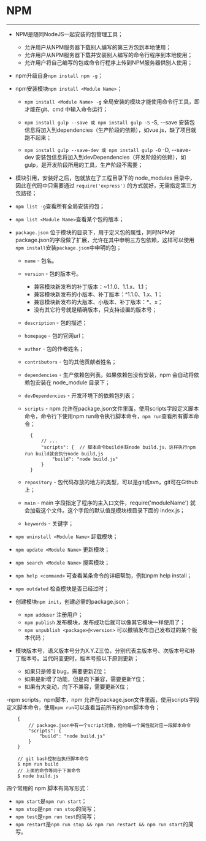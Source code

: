 # NPM #


----------

- NPM是随同NodeJS一起安装的包管理工具；

	- 允许用户从NPM服务器下载别人编写的第三方包到本地使用；
	- 允许用户从NPM服务器下载并安装别人编写的命令行程序到本地使用；
	- 允许用户将自己编写的包或命令行程序上传到NPM服务器供别人使用；

- npm升级自身`npm install npm -g`；

- npm安装模块`npm install <Module Name>`；

	- `npm install <Module Name> -g` 全局安装的模块才能使用命令行工具，即才能在git、cmd
	中输入命令运行；

	- `npm install gulp --save 或 npm install gulp -S` -S, --save 安装包信息将加入到dependencies（生产阶段的依赖），如vue.js，缺了项目就跑不起来；
	
	- `npm install gulp --save-dev 或 npm install gulp -D` -D, --save-dev 安装包信息将加入到devDependencies（开发阶段的依赖），如gulp，是开发阶段所用的工具，生产阶段不需要；
	

- 模块引用，安装好之后，包就放在了工程目录下的 node_modules 目录中，因此在代码中只需要通过 `require('express')` 的方式就好，无需指定第三方包路径；

- `npm list -g`查看所有全局安装的包；

- `npm list <Module Name>`查看某个包的版本；

- `package.json` 位于模块的目录下，用于定义包的属性，同时NPM对package.json的字段做了扩展，允许在其中申明三方包依赖，这样可以使用`npm install`安装`package.json`中申明的包；

	- `name` - 包名。

	- `version` - 包的版本号。

		- 兼容模块新发布的补丁版本：~1.1.0、1.1.x、1.1；
		- 兼容模块新发布的小版本、补丁版本：^1.1.0、1.x、1；
		- 兼容模块新发布的大版本、小版本、补丁版本：*、x；
		- 没有其它符号就是精确版本，只支持设置的版本号；
	
	- `description` - 包的描述；
	
	- `homepage` - 包的官网url；
	
	- `author` - 包的作者姓名；
	
	- `contributors` - 包的其他贡献者姓名；
	
	- `dependencies` - 生产依赖包列表。如果依赖包没有安装，npm 会自动将依赖包安装在 node_module 目录下；

	- `devDependencies` - 开发环境下的依赖包列表；

	- `scripts` - npm 允许在package.json文件里面，使用scripts字段定义脚本命令，命令行下使用npm run命令执行脚本命令，`npm run`查看所有脚本命令；
			
			{  
				// ...
				"scripts": {  // 脚本命令build关联node build.js，这样执行npm run build就会执行node build,js
					"build": "node build.js" 
				} 
			}
	
	- `repository` - 包代码存放的地方的类型，可以是git或svn，git可在Github上；
	
	- `main` - main 字段指定了程序的主入口文件，require('moduleName') 就会加载这个文件。这个字段的默认值是模块根目录下面的 index.js；
	
	- `keywords` - 关键字；

- `npm uninstall <Module Name>` 卸载模块；

- `npm update <Module Name>` 更新模块；

- `npm search <Module Name>` 搜索模块；

- `npm help <command>` 可查看某条命令的详细帮助，例如npm help install；

- `npm outdated` 检查模块是否已经过时；

- 创建模块`npm init`，创建必需的package.json；

	- `npm adduser` 注册用户；
	- `npm publish` 发布模块，发布成功后就可以像其它模块一样使用了；
	- `npm unpublish <package>@<version>` 可以撤销发布自己发布过的某个版本代码；

- 模块版本号，语义版本号分为X.Y.Z三位，分别代表主版本号、次版本号和补丁版本号。当代码变更时，版本号按以下原则更新；

    - 如果只是修复bug，需要更新Z位；
    - 如果是新增了功能，但是向下兼容，需要更新Y位；
    - 如果有大变动，向下不兼容，需要更新X位；

-npm scripts，npm脚本，npm 允许在package.json文件里面，使用scripts字段定义脚本命令，使用`npm run`可以查看当前所有的npm脚本命令；

		{
		    // package.json中有一个script对象，他的每一个属性就对应一段脚本命令
		    "scripts": {
		    	"build": "node build.js"
		  	}
		}

		// git bash控制台执行脚本命令
		$ npm run build
		// 上面的命令等同于下面命令
		$ node build.js

四个常用的 npm 脚本有简写形式：

- `npm start`是`npm run start`；
- `npm stop`是`npm run stop`的简写；
- `npm test`是`npm run test`的简写；
- `npm restart`是`npm run stop && npm run restart && npm run start`的简写。


		
